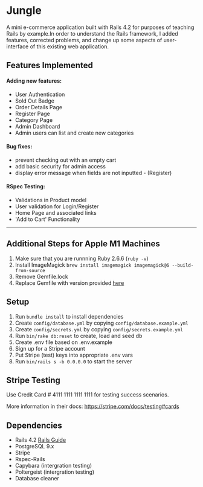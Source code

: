 # Jungle

A mini e-commerce application built with Rails 4.2 for purposes of teaching Rails by example.In order to understand the Rails framework, I added features, corrected problems, and change up some aspects of user-interface of this existing web application.

## Features Implemented

#### Adding new features:
- User Authentication
- Sold Out Badge
- Order Details Page
- Register Page
- Category Page
- Admin Dashboard
- Admin users can list and create new categories

#### Bug fixes:
- prevent checking out with an empty cart
- add basic security for admin access
- display error message when fields are not inputted - (Register)

#### RSpec Testing:
- Validations in Product model
- User validation for Login/Register
- Home Page and associated links
- 'Add to Cart' Functionality 

---------------------------------------------------------

## Additional Steps for Apple M1 Machines

1. Make sure that you are runnning Ruby 2.6.6 (`ruby -v`)
1. Install ImageMagick `brew install imagemagick imagemagick@6 --build-from-source`
2. Remove Gemfile.lock
3. Replace Gemfile with version provided [here](https://gist.githubusercontent.com/FrancisBourgouin/831795ae12c4704687a0c2496d91a727/raw/ce8e2104f725f43e56650d404169c7b11c33a5c5/Gemfile)

## Setup

1. Run `bundle install` to install dependencies
2. Create `config/database.yml` by copying `config/database.example.yml`
3. Create `config/secrets.yml` by copying `config/secrets.example.yml`
4. Run `bin/rake db:reset` to create, load and seed db
5. Create .env file based on .env.example
6. Sign up for a Stripe account
7. Put Stripe (test) keys into appropriate .env vars
8. Run `bin/rails s -b 0.0.0.0` to start the server

## Stripe Testing

Use Credit Card # 4111 1111 1111 1111 for testing success scenarios.

More information in their docs: <https://stripe.com/docs/testing#cards>

## Dependencies

* Rails 4.2 [Rails Guide](http://guides.rubyonrails.org/v4.2/)
* PostgreSQL 9.x
* Stripe
* Rspec-Rails
* Capybara (intergration testing)
* Poltergeist (intergration testing)
* Database cleaner
